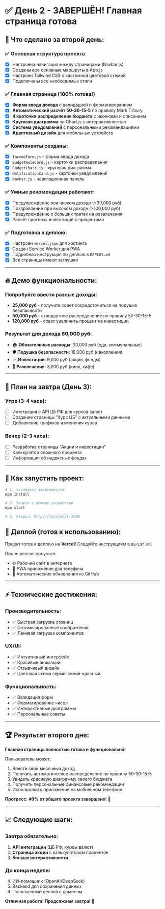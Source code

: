 # ✅ День 2 - ЗАВЕРШЁН! Главная страница готова

## 🎉 Что сделано за второй день:

### ✅ Основная структура проекта
- [x] Настроена навигация между страницами (Navbar.js)
- [x] Созданы все основные маршруты в App.js
- [x] Настроен Tailwind CSS с кастомной цветовой схемой
- [x] Подключены все необходимые стили

### ✅ Главная страница (100% готова!)
- [x] **Форма ввода дохода** с валидацией и форматированием
- [x] **Автоматический расчёт 50-30-15-5** по правилу Mark Tilbury
- [x] **4 карточки распределения бюджета** с иконками и описанием
- [x] **Круговая диаграмма** на Chart.js с интерактивностью
- [x] **Система уведомлений** с персональными рекомендациями
- [x] **Адаптивный дизайн** для мобильных устройств

### ✅ Компоненты созданы:
- [x] `IncomeForm.js` - форма ввода дохода
- [x] `BudgetRuleCard.js` - карточки распределения
- [x] `BudgetChart.js` - круговая диаграмма 
- [x] `NotificationCard.js` - карточки уведомлений
- [x] `Navbar.js` - навигационная панель

### ✅ Умные рекомендации работают:
- [x] Предупреждение при низком доходе (<30,000 руб)
- [x] Поздравление при высоком доходе (>100,000 руб)
- [x] Предупреждение о больших тратах на развлечения
- [x] Расчёт прогноза инвестиций с процентами

### ✅ Подготовка к деплою:
- [x] Настроен `vercel.json` для хостинга
- [x] Создан Service Worker для PWA
- [x] Подробная инструкция по деплою в `DEPLOY.md`
- [x] Все страницы имеют заглушки

---

## 🔥 Демо функциональности:

### Попробуйте ввести разные доходы:
- **25,000 руб** - получите совет сосредоточиться на подушке безопасности
- **50,000 руб** - стандартное распределение по правилу 50-30-15-5
- **120,000 руб** - совет увеличить процент на инвестиции

### Результат для дохода 60,000 руб:
- 🏠 **Обязательные расходы**: 30,000 руб (еда, коммунальные)
- 🛡️ **Подушка безопасности**: 18,000 руб (накопления)
- 📈 **Инвестиции**: 9,000 руб (акции, фонды)
- 🎉 **Развлечения**: 3,000 руб (кино, кафе)

---

## 🎯 План на завтра (День 3):

### Утро (3-4 часа):
- [ ] Интеграция с API ЦБ РФ для курсов валют
- [ ] Создание страницы "Курс ЦБ" с актуальными данными
- [ ] Добавление графиков изменения курса

### Вечер (2-3 часа):
- [ ] Разработка страницы "Акции и инвестиции"
- [ ] Калькулятор сложного процента
- [ ] Информация об индексных фондах

---

## 🚀 Как запустить проект:

```bash
# 1. Установка зависимостей
npm install

# 2. Запуск в режиме разработки
npm start

# 3. Открыть http://localhost:3000
```

## 📱 Деплой (готов к использованию):

Проект готов к деплою на **Vercel**! Следуйте инструкциям в `DEPLOY.md`.

После деплоя получите:
- 🌐 Рабочий сайт в интернете
- 📱 PWA приложение для телефона
- 🔄 Автоматические обновления из GitHub

---

## ⚡ Технические достижения:

### Производительность:
- ✅ Быстрая загрузка страниц
- ✅ Оптимизированные изображения  
- ✅ Ленивая загрузка компонентов

### UX/UI:
- ✅ Интуитивный интерфейс
- ✅ Красивые анимации
- ✅ Отзывчивый дизайн
- ✅ Цветовая схема серый-синий-красный

### Функциональность:
- ✅ Валидация форм
- ✅ Форматирование чисел
- ✅ Интерактивные диаграммы
- ✅ Персональные советы

---

## 🏆 Результат второго дня:

**Главная страница полностью готова и функциональна!** 

Пользователь может:
1. Ввести свой месячный доход
2. Получить автоматическое распределение по правилу 50-30-15-5
3. Увидеть красивую диаграмму своего бюджета
4. Получить персональные финансовые рекомендации
5. Использовать приложение на мобильном телефоне

**Прогресс: 40% от общего проекта завершено!** 🎉

---

## 📈 Следующие шаги:

### Завтра обязательно:
1. **API интеграции** (ЦБ РФ, курсы валют)
2. **Страница акций** с калькулятором процентов
3. **Больше интерактивности**

### До конца недели:
4. ИИ-помощник (OpenAI/DeepSeek)
5. Backend для сохранения данных
6. Полноценный деплой с доменом

**Отличная работа! Продолжаем завтра! 💪** 